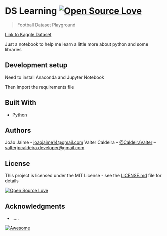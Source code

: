 # DS Learning  [![Open Source Love](https://badges.frapsoft.com/os/v1/open-source.svg?v=102)](https://github.com/ellerbrock/open-source-badge/) 
> Football Dataset Playground

[Link to Kaggle Dataset](https://www.google.com)

Just a notebook to help me learn a little more about python and some libraries

## Development setup

Need to install Anaconda and Jupyter Notebook

Then import the requirements file

## Built With

* [Python](https://www.python.org/) 


## Authors

João Jaime - joaojaime14@gmail.com
Valter Caldeira – [@CaldeiraValter](https://twitter.com/CaldeiraValter) – valterjpcaldeira.developer@gmail.com

## License

This project is licensed under the MIT License - see the [LICENSE.md](LICENSE.md) file for details

[![Open Source Love](https://badges.frapsoft.com/os/mit/mit.svg?v=102)](https://github.com/ellerbrock/open-source-badge/)

## Acknowledgments

* .....

[![Awesome](https://cdn.rawgit.com/sindresorhus/awesome/d7305f38d29fed78fa85652e3a63e154dd8e8829/media/badge.svg)](https://github.com/sindresorhus/awesome)


